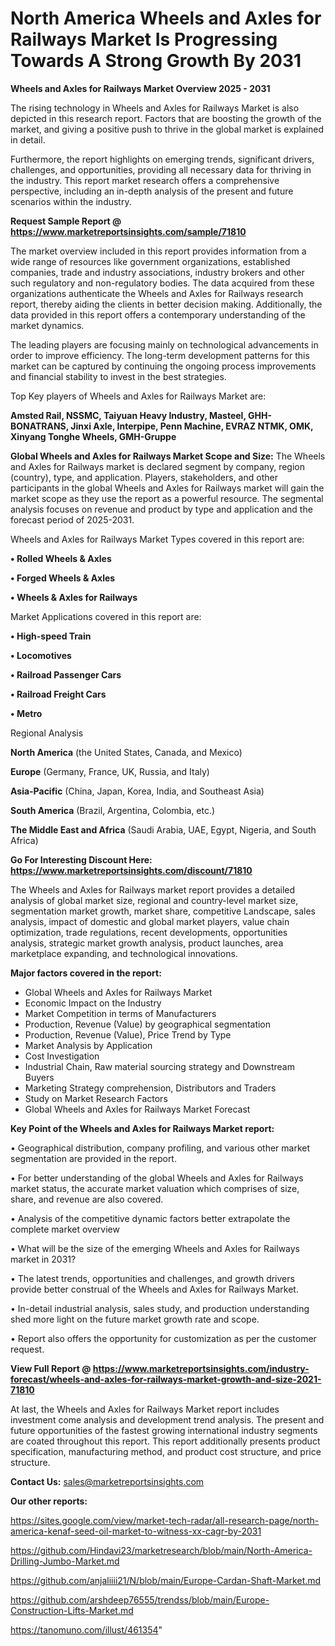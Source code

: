 # North America Wheels and Axles for Railways Market Is Progressing Towards A Strong Growth By 2031

<Strong> Wheels and Axles for Railways Market Overview 2025 - 2031</strong>

The rising technology in Wheels and Axles for Railways Market is also depicted in this research report. Factors that are boosting the growth of the market, and giving a positive push to thrive in the global market is explained in detail.

Furthermore, the report highlights on emerging trends, significant drivers, challenges, and opportunities, providing all necessary data for thriving in the industry. This report market research offers a comprehensive perspective, including an in-depth analysis of the present and future scenarios within the industry.

<strong>Request Sample Report @ <a href=https://www.marketreportsinsights.com/sample/71810>https://www.marketreportsinsights.com/sample/71810</a></strong>

The market overview included in this report provides information from a wide range of resources like government organizations, established companies, trade and industry associations, industry brokers and other such regulatory and non-regulatory bodies. The data acquired from these organizations authenticate the Wheels and Axles for Railways research report, thereby aiding the clients in better decision making. Additionally, the data provided in this report offers a contemporary understanding of the market dynamics.

The leading players are focusing mainly on technological advancements in order to improve efficiency. The long-term development patterns for this market can be captured by continuing the ongoing process improvements and financial stability to invest in the best strategies.

Top Key players of Wheels and Axles for Railways Market are:

<strong>Amsted Rail, NSSMC, Taiyuan Heavy Industry, Masteel, GHH-BONATRANS, Jinxi Axle, Interpipe, Penn Machine, EVRAZ NTMK, OMK, Xinyang Tonghe Wheels, GMH-Gruppe</strong>

<strong><b>Global Wheels and Axles for Railways Market Scope and Size:</b></strong>
The Wheels and Axles for Railways market is declared segment by company, region (country), type, and application. Players, stakeholders, and other participants in the global Wheels and Axles for Railways market will gain the market scope as they use the report as a powerful resource. The segmental analysis focuses on revenue and product by type and application and the forecast period of 2025-2031.

Wheels and Axles for Railways Market Types covered in this report are:

<strong>• Rolled Wheels & Axles

• Forged Wheels & Axles

• Wheels & Axles for Railways</strong>

Market Applications covered in this report are:

<strong>• High-speed Train

• Locomotives

• Railroad Passenger Cars

• Railroad Freight Cars

• Metro</strong> 

Regional Analysis

<strong>North America</strong> (the United States, Canada, and Mexico)

<strong>Europe</strong> (Germany, France, UK, Russia, and Italy)

<strong>Asia-Pacific</strong> (China, Japan, Korea, India, and Southeast Asia)

<strong>South America</strong> (Brazil, Argentina, Colombia, etc.)

<strong>The Middle East and Africa</strong> (Saudi Arabia, UAE, Egypt, Nigeria, and South Africa)

<strong>Go For Interesting Discount Here: <a href=https://www.marketreportsinsights.com/discount/71810>https://www.marketreportsinsights.com/discount/71810</a></strong>

The Wheels and Axles for Railways market report provides a detailed analysis of global market size, regional and country-level market size, segmentation market growth, market share, competitive Landscape, sales analysis, impact of domestic and global market players, value chain optimization, trade regulations, recent developments, opportunities analysis, strategic market growth analysis, product launches, area marketplace expanding, and technological innovations.

<strong><b>Major factors covered in the report:</b></strong>
<ul>
  <li>Global Wheels and Axles for Railways Market </li>
  <li>Economic Impact on the Industry</li>
  <li>Market Competition in terms of Manufacturers</li>
  <li>Production, Revenue (Value) by geographical segmentation</li>
  <li>Production, Revenue (Value), Price Trend by Type</li>
  <li>Market Analysis by Application</li>
  <li>Cost Investigation</li>
  <li>Industrial Chain, Raw material sourcing strategy and Downstream Buyers</li>
  <li>Marketing Strategy comprehension, Distributors and Traders</li>
  <li>Study on Market Research Factors</li>
  <li>Global Wheels and Axles for Railways Market Forecast</li>
</ul>

<strong><b>Key Point of the Wheels and Axles for Railways Market report:</b></strong>

• Geographical distribution, company profiling, and various other market segmentation are provided in the report.

• For better understanding of the global Wheels and Axles for Railways market status, the accurate market valuation which comprises of size, share, and revenue are also covered.

• Analysis of the competitive dynamic factors better extrapolate the complete market overview

• What will be the size of the emerging Wheels and Axles for Railways market in 2031?

• The latest trends, opportunities and challenges, and growth drivers provide better construal of the Wheels and Axles for Railways Market.

• In-detail industrial analysis, sales study, and production understanding shed more light on the future market growth rate and scope.

• Report also offers the opportunity for customization as per the customer request.

<strong><b>View Full Report @ <a href=https://www.marketreportsinsights.com/industry-forecast/wheels-and-axles-for-railways-market-growth-and-size-2021-71810>https://www.marketreportsinsights.com/industry-forecast/wheels-and-axles-for-railways-market-growth-and-size-2021-71810</a></b></strong>


At last, the Wheels and Axles for Railways Market report includes investment come analysis and development trend analysis. The present and future opportunities of the fastest growing international industry segments are coated throughout this report. This report additionally presents product specification, manufacturing method, and product cost structure, and price structure.

<strong>Contact Us:</strong>
sales@marketreportsinsights.com

<strong>Our other reports:</strong>

<a href=https://sites.google.com/view/market-tech-radar/all-research-page/north-america-kenaf-seed-oil-market-to-witness-xx-cagr-by-2031>https://sites.google.com/view/market-tech-radar/all-research-page/north-america-kenaf-seed-oil-market-to-witness-xx-cagr-by-2031</a>

<a href=https://github.com/Hindavi23/marketresearch/blob/main/North-America-Drilling-Jumbo-Market.md>https://github.com/Hindavi23/marketresearch/blob/main/North-America-Drilling-Jumbo-Market.md</a>

<a href=https://github.com/anjaliiii21/N/blob/main/Europe-Cardan-Shaft-Market.md>https://github.com/anjaliiii21/N/blob/main/Europe-Cardan-Shaft-Market.md</a>

<a href=https://github.com/arshdeep76555/trendss/blob/main/Europe-Construction-Lifts-Market.md>https://github.com/arshdeep76555/trendss/blob/main/Europe-Construction-Lifts-Market.md</a>

<a href=https://tanomuno.com/illust/461354>https://tanomuno.com/illust/461354</a>"
